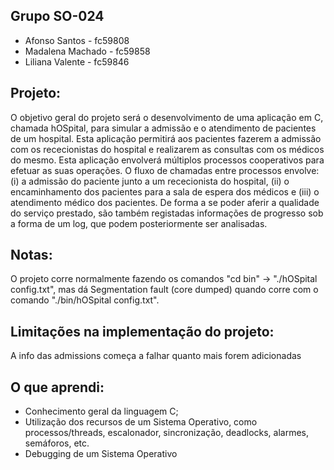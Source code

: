 
## Grupo SO-024
- Afonso Santos - fc59808
- Madalena Machado - fc59858
- Liliana Valente - fc59846

## Projeto:
O objetivo geral do projeto será o desenvolvimento de uma aplicação em C, chamada hOSpital, para simular a
admissão e o atendimento de pacientes de um hospital. Esta aplicação permitirá aos pacientes fazerem a admissão
com os rececionistas do hospital e realizarem as consultas com os médicos do mesmo. Esta aplicação envolverá
múltiplos processos cooperativos para efetuar as suas operações. O fluxo de chamadas entre processos envolve: (i) a
admissão do paciente junto a um rececionista do hospital, (ii) o encaminhamento dos pacientes para a sala de espera
dos médicos e (iii) o atendimento médico dos pacientes. De forma a se poder aferir a qualidade do serviço prestado,
são também registadas informações de progresso sob a forma de um log, que podem posteriormente ser analisadas.

## Notas:
O projeto corre normalmente fazendo os comandos "cd bin" -> "./hOSpital config.txt",
mas dá Segmentation fault (core dumped) quando corre com o comando 
"./bin/hOSpital config.txt".

## Limitações na implementação do projeto:
A info das admissions começa a falhar quanto mais forem adicionadas

## O que aprendi:
- Conhecimento geral da linguagem C;
- Utilização dos recursos de um Sistema Operativo, como processos/threads, escalonador, sincronização, deadlocks, alarmes, semáforos, etc.
- Debugging de um Sistema Operativo
